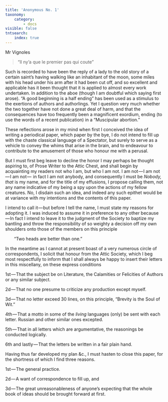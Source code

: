 ```yaml
---
title: 'Anonymous No. 1'
taxonomy:
    category:
        - docs
visible: false
tntsearch:
    index: true
---
```


<div class="author">Mr Vignoles</div>

> “Il ny’a que le premier pas qui coute”

Such is recorded to have been the reply of a lady to the old story of a certain saint’s having walking like an inhabitant of the moon, some miles with his head under his arm after it had been cut off, and so excellent and applicable has it been thought that it is applied to almost every work undertaken. In addition to the aboe (though I am doubtful which saying first arose). “A good beginning is a half ending” has been used as a stimulus to the exertions of authors and authorlings. Yet I question very much whether the two together have not done a great deal of harm, and that the consequences have too frequently been a magnificent exordium, ending (to use the words of a recent publication) in a “Muscipular abortion.”

These reflections arose in my mind when first I conceived the idea of writing a periodical paper, which paper by the bye, I do not intend to fill up with the chaste classical language of a Spectator, but surely to serve as a vehicle to convey the whims that arise in the brain, and to endeavour to contribute to the amusement of those who honour me with a perusal.

But I must first beg leave to decline the honor I may perhaps be thought aspiring to, of Prose Writer to the Attic Chest, and shall begin by acquainting my readers not who I am, but who I am not. I am not — I am not — I am not —  in fact I am not anybody, and consequently I must be *Nobody,* *that* is my name, and for the title of my effusions, I propose calling them, not any name indicative of my being a spy upon the actions of my fellow creatures. No, I disdain such an idea, and indeed any such epithet would be at variance with my intentions and the contents of this paper.  

I intend to call it — but before I tell the name, I must state my reasons for adopting it. I was induced to assume it in preference to any other because — In fact I intend to leave it to the judgment of the Society to baptize my bantling and throw the responsibility of so weighty a decision off my own shoulders onto those of the members on this principle

&emsp;&emsp;“Two heads are better than one.”

In the meantime as I cannot at present boast of a very numerous circle of correspondents, I solicit that honour from the Attic Society, which I beg most respectfully to inform that I shall always be happy to insert their letters in this miscellany, on these express conditions 

1st — That the subject be on Literature, the Calamities or Felicities of Authors or any similar subject.

2d — That no one presume to criticize any production except myself.  

3d — That no letter exceed 30 lines, on this principle, “Brevity is the Soul of Wit.”

4th — That a motto in some of the *living* languages (only) be sent with each letter. Russian and other similar ones excepted.

5th — That in all letters which are argumentative, the reasonings be conducted logically.

6th and lastly — That the letters be written in a fair plain hand.

Having thus far developed my plan &c., I must hasten to close this paper, for the shortness of which I find three reasons.

1st — The general practice.  

2d — A want of correspondence to fill up, and

3d — The great unreasonableness of anyone’s expecting that the whole book of ideas should be brought forward at first.